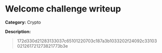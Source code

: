 # Welcome challenge writeup

**Category:** Crypto

**Description:**

> 172d330d21283133037c65101220703c187a3b1033202f24092c33103021261721273821773b3e


